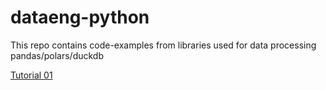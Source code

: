 # dataeng-python
This repo contains code-examples from libraries used for data processing pandas/polars/duckdb

[Tutorial 01](https://www.youtube.com/watch?v=CJ0f45evuME)
